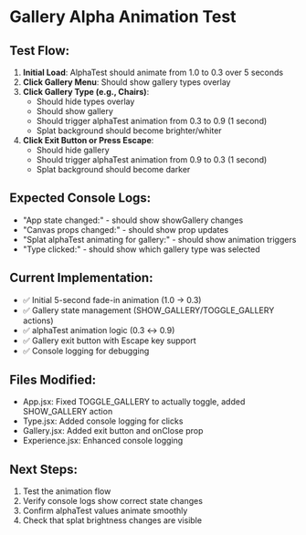 # Gallery Alpha Animation Test

## Test Flow:

1. **Initial Load**: AlphaTest should animate from 1.0 to 0.3 over 5 seconds
2. **Click Gallery Menu**: Should show gallery types overlay
3. **Click Gallery Type (e.g., Chairs)**:
   - Should hide types overlay
   - Should show gallery
   - Should trigger alphaTest animation from 0.3 to 0.9 (1 second)
   - Splat background should become brighter/whiter
4. **Click Exit Button or Press Escape**:
   - Should hide gallery
   - Should trigger alphaTest animation from 0.9 to 0.3 (1 second)
   - Splat background should become darker

## Expected Console Logs:

- "App state changed:" - should show showGallery changes
- "Canvas props changed:" - should show prop updates
- "Splat alphaTest animating for gallery:" - should show animation triggers
- "Type clicked:" - should show which gallery type was selected

## Current Implementation:

- ✅ Initial 5-second fade-in animation (1.0 → 0.3)
- ✅ Gallery state management (SHOW_GALLERY/TOGGLE_GALLERY actions)
- ✅ alphaTest animation logic (0.3 ↔ 0.9)
- ✅ Gallery exit button with Escape key support
- ✅ Console logging for debugging

## Files Modified:

- App.jsx: Fixed TOGGLE_GALLERY to actually toggle, added SHOW_GALLERY action
- Type.jsx: Added console logging for clicks
- Gallery.jsx: Added exit button and onClose prop
- Experience.jsx: Enhanced console logging

## Next Steps:

1. Test the animation flow
2. Verify console logs show correct state changes
3. Confirm alphaTest values animate smoothly
4. Check that splat brightness changes are visible
